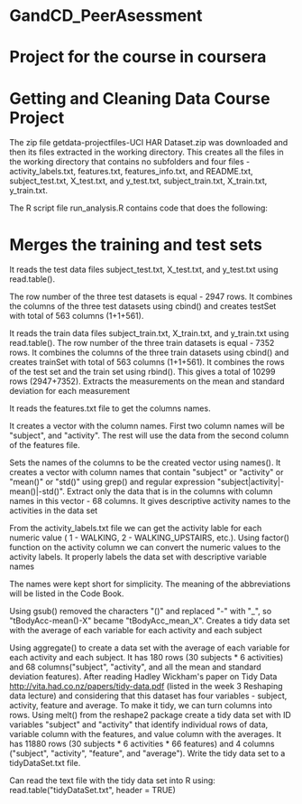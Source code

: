 GandCD_PeerAsessment
====================

# Project for the course in coursera

# Getting and Cleaning Data Course Project

The zip file getdata-projectfiles-UCI HAR Dataset.zip was downloaded and then its files extracted in the working directory.
This creates all the files in the  working directory that contains no subfolders and four 
files - activity_labels.txt, features.txt, features_info.txt, and README.txt, subject_test.txt, X_test.txt,
and y_test.txt, subject_train.txt, X_train.txt, y_train.txt.

The R script file run_analysis.R contains code that does the following:

# Merges the training and test sets

It reads the test data files subject_test.txt, X_test.txt, and y_test.txt using read.table(). 

The row number of the three test datasets is equal - 2947 rows.
It combines the columns of the three test datasets using cbind() and creates testSet with total of 563 columns (1+1+561).

It reads the train data files subject_train.txt, X_train.txt, and y_train.txt using read.table(). 
The row number of the three train datasets is equal - 7352 rows.
It combines the columns of the three train datasets using cbind() and creates trainSet with total of 563 columns (1+1+561).
It combines the rows of the test set and the train set using rbind(). This gives a total of 10299 rows (2947+7352).
Extracts the measurements on the mean and standard deviation for each measurement

It reads the features.txt file to get the columns names.

It creates a vector with the column names. First two column names will be "subject", and "activity". 
The rest will use the data from the second column of the features file.

Sets the names of the columns to be the created vector using names().
It creates a vector with column names that contain "subject" or "activity" or "mean()" or "std()" using grep()
and regular expression "subject|activity|-mean\(\)|-std\(\)".
Extract only the data that is in the columns with column names in this vector - 68 columns.
It gives descriptive activity names to the activities in the data set

From the activity_labels.txt file we can get the activity lable for each numeric value ( 1 - WALKING, 2 - WALKING_UPSTAIRS, etc.).
Using factor() function on the activity column we can convert the numeric values to the activity labels.
It properly labels the data set with descriptive variable names

The names were kept short for simplicity. The meaning of the abbreviations will be listed in the Code Book.

Using gsub() removed the characters "()" and replaced "-" with "_", so "tBodyAcc-mean()-X" became "tBodyAcc_mean_X".
Creates a tidy data set with the average of each variable for each activity and each subject

Using aggregate() to create a data set with the average of each variable for each activity and each subject. It has 180 rows (30 subjects * 6 activities) and 68 columns("subject", "activity", and all the mean and standard deviation features). After reading Hadley Wickham's paper on Tidy Data http://vita.had.co.nz/papers/tidy-data.pdf (listed in the week 3 Reshaping data lecture) and considering that this dataset has four variables - subject, activity, feature and average. To make it tidy, we can turn columns into rows. 
Using melt() from the reshape2 package create a tidy data set with ID variables "subject" and "activity" that identify individual rows of data, variable column with the features, and value column with the averages. It has 11880 rows (30 subjects * 6 activities * 66 features) and 4 columns ("subject", "activity", "feature", and "average").
Write the tidy data set to a tidyDataSet.txt file.

Can read the text file with the tidy data set into R using: read.table("tidyDataSet.txt", header = TRUE)

